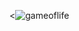 <![gameoflife](https://user-images.githubusercontent.com/13258500/47135387-447e3900-d2b0-11e8-9c0f-eef1e2d698c3.gif)
